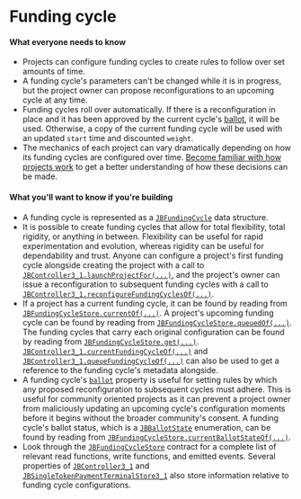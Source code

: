 # Funding cycle

#### What everyone needs to know

* Projects can configure funding cycles to create rules to follow over set amounts of time.
* A funding cycle's parameters can't be changed while it is in progress, but the project owner can propose reconfigurations to an upcoming cycle at any time.
* Funding cycles roll over automatically. If there is a reconfiguration in place and it has been approved by the current cycle's [ballot](ballot.md), it will be used. Otherwise, a copy of the current funding cycle will be used with an updated `start` time and discounted `weight`.
* The mechanics of each project can vary dramatically depending on how its funding cycles are configured over time. [Become familiar with how projects work](project.md) to get a better understanding of how these decisions can be made.

#### What you'll want to know if you're building

* A funding cycle is represented as a [`JBFundingCycle`](/docs/dev/v3/api/data-structures/jbfundingcycle.md) data structure.
* It is possible to create funding cycles that allow for total flexibility, total rigidity, or anything in between. Flexibility can be useful for rapid experimentation and evolution, whereas rigidity can be useful for dependability and trust. Anyone can configure a project's first funding cycle alongside creating the project with a call to [`JBController3_1.launchProjectFor(...)`](/docs/dev/v3/api/contracts/or-controllers/jbcontroller3_1.md#launchprojectfor), and the project's owner can issue a reconfiguration to subsequent funding cycles with a call to [`JBController3_1.reconfigureFundingCyclesOf(...)`](/docs/dev/v3/api/contracts/or-controllers/jbcontroller3_1.md#reconfigurefundingcyclesof).
* If a project has a current funding cycle, it can be found by reading from [`JBFundingCycleStore.currentOf(...)`](/docs/dev/v3/api/contracts/jbfundingcyclestore/read/currentof.md). A project's upcoming funding cycle can be found by reading from [`JBFundingCycleStore.queuedOf(...)`](/docs/dev/v3/api/contracts/jbfundingcyclestore/read/queuedof.md). The funding cycles that carry each original configuration can be found by reading from [`JBFundingCycleStore.get(...)`](/docs/dev/v3/api/contracts/jbfundingcyclestore/read/get.md). [`JBController3_1.currentFundingCycleOf(...)`](/docs/dev/v3/api/contracts/or-controllers/jbcontroller3_1.md#currentfundingcycleof) and [`JBController3_1.queueFundingCycleOf(...)`](/docs/dev/v3/api/contracts/or-controllers/jbcontroller3_1.md#queuedfundingcycleof) can also be used to get a reference to the funding cycle's metadata alongside.
* A funding cycle's [`ballot`](ballot.md) property is useful for setting rules by which any proposed reconfiguration to subsequent cycles must adhere. This is useful for community oriented projects as it can prevent a project owner from maliciously updating an upcoming cycle's configuration moments before it begins without the broader community's consent. A funding cycle's ballot status, which is a [`JBBallotState`](/docs/dev/v3/api/enums/jbballotstate.md) enumeration, can be found by reading from [`JBFundingCycleStore.currentBallotStateOf(...)`](/docs/dev/v3/api/contracts/jbfundingcyclestore/read/currentballotstateof.md).
* Look through the [`JBFundingCycleStore`](/docs/dev/v3/api/contracts/jbfundingcyclestore/README.md) contract for a complete list of relevant read functions, write functions, and emitted events. Several properties of [`JBController3_1`](/docs/dev/v3/api/contracts/or-controllers/jbcontroller3_1.md) and [`JBSingleTokenPaymentTerminalStore3_1`](/docs/dev/v3/api/contracts/jbsingletokenpaymentterminalstore3_1.md) also store information relative to funding cycle configurations.
